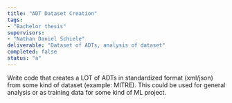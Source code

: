 ```yaml
---
title: "ADT Dataset Creation"
tags: 
- "Bachelor thesis"
supervisors:
- "Nathan Daniel Schiele"
deliverable: "Dataset of ADTs, analysis of dataset"
completed: false
status: "a"
---
```


Write code that creates a LOT of ADTs in standardized format (xml/json) from some kind of dataset (example: MITRE). This could be used for general analysis or as training data for some kind of ML project.
